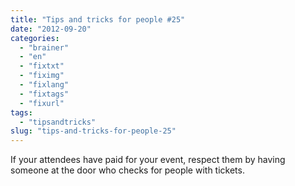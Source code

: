 ```yaml
---
title: "Tips and tricks for people #25"
date: "2012-09-20"
categories: 
  - "brainer"
  - "en"
  - "fixtxt"
  - "fiximg"
  - "fixlang"
  - "fixtags"
  - "fixurl"
tags: 
  - "tipsandtricks"
slug: "tips-and-tricks-for-people-25"
---
```


If your attendees have paid for your event, respect them by having someone at the door who checks for people with tickets.
